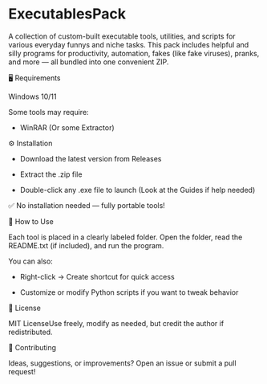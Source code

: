 # ExecutablesPack

  A collection of custom-built executable tools, utilities, and scripts for various everyday funnys and niche tasks. This pack includes helpful and silly programs for productivity, automation, fakes (like fake viruses), pranks, and more — all bundled into one convenient ZIP.

🖥️ Requirements

  Windows 10/11

  Some tools may require:

  * WinRAR (Or some Extractor)

⚙️ Installation

  *  Download the latest version from Releases

  *  Extract the .zip file

  *  Double-click any .exe file to launch (Look at the Guides if help needed)

✅ No installation needed — fully portable tools!

🧪 How to Use

  Each tool is placed in a clearly labeled folder. Open the folder, read the README.txt (if included), and run the program.

You can also:

  *  Right-click → Create shortcut for quick access

  *  Customize or modify Python scripts if you want to tweak behavior

📜 License

  MIT LicenseUse freely, modify as needed, but credit the author if redistributed.

🤝 Contributing

  Ideas, suggestions, or improvements? Open an issue or submit a pull request!
